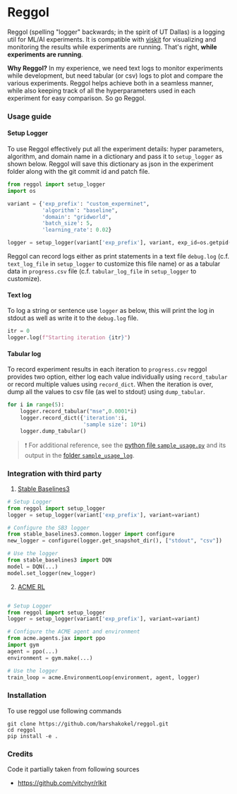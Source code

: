 # Reggol

Reggol (spelling "logger" backwards; in the spirit of UT Dallas) is a logging util for ML/AI experiments. It is compatible with [viskit](https://github.com/harshakokel/viskit) for visualizing and monitoring the results while experiments are running. That's right, **while experiments are running**.

**Why Reggol?** In my experience, we need text logs to monitor experiments while development, but need tabular (or csv) logs to plot and compare the various experiments. Reggol helps achieve both in a seamless manner, while also keeping track of all the hyperparameters used in each experiment for easy comparison. So go Reggol.

### Usage guide

#### Setup Logger 

To use Reggol effectively put all the experiment details: hyper parameters, algorithm, and domain name in a dictionary and pass it to `setup_logger` as shown below. Reggol will save this dictionary as json in the experiment folder along with the git commit id and patch file.  

```python 
from reggol import setup_logger
import os

variant = {'exp_prefix': "custom_experminet",
           'algorithm': "baseline",
           'domain': "gridworld",
           'batch_size': 5,
           'learning_rate': 0.02}

logger = setup_logger(variant['exp_prefix'], variant, exp_id=os.getpid())
```

Reggol can record logs either as print statements in a text file `debug.log` (c.f. `text_log_file` in `setup_logger` to customize this file name) or as a tabular data in `progress.csv` file (c.f. `tabular_log_file` in `setup_logger` to customize). 
#### Text log 

To log a string or sentence use `logger` as below, this will print the log in stdout as well as write it to the `debug.log` file.

```python
itr = 0
logger.log(f"Starting iteration {itr}")
```

#### Tabular log 

To record experiment results in each iteration to `progress.csv` reggol provides two option, either log each value individually using `record_tabular` or record multiple values using `record_dict`. When the iteration is over, dump all the values to csv file (as wel to stdout) using `dump_tabular`. 

```python
for i in range(5):
    logger.record_tabular("mse",0.0001*i)
    logger.record_dict({'iteration':i,
                        'sample size': 10*i)
    logger.dump_tabular()
```

> :exclamation: For additional reference, see the [python file `sample_usage.py`](./sample_usage.py) and its output in the [folder `sample_usage_log`](./sample_usage_log). 

### Integration with third party

1. [Stable Baselines3](https://stable-baselines3.readthedocs.io) 

```python
# Setup Logger
from reggol import setup_logger
logger = setup_logger(variant['exp_prefix'], variant=variant)

# Configure the SB3 logger
from stable_baselines3.common.logger import configure
new_logger = configure(logger.get_snapshot_dir(), ["stdout", "csv"])

# Use the logger
from stable_baselines3 import DQN
model = DQN(...)
model.set_logger(new_logger)
```

2. [ACME RL](https://github.com/deepmind/acme)

```python

# Setup Logger
from reggol import setup_logger
logger = setup_logger(variant['exp_prefix'], variant=variant)

# Configure the ACME agent and environment
from acme.agents.jax import ppo
import gym
agent = ppo(...)
environment = gym.make(...)

# Use the logger
train_loop = acme.EnvironmentLoop(environment, agent, logger)
```

### Installation

To use reggol use following commands

```
git clone https://github.com/harshakokel/reggol.git
cd reggol
pip install -e .
```


### Credits

Code it partially taken from following sources

* https://github.com/vitchyr/rlkit 

